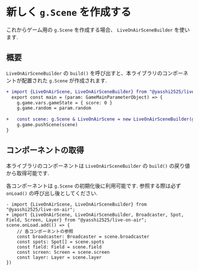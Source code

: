 # 新しく `g.Scene` を作成する

これからゲーム用の `g.Scene` を作成する場合、 `LiveOnAirSceneBuilder` を使います.

## 概要

`LiveOnAirSceneBuilder` の `build()` を呼び出すと、本ライブラリのコンポーネントが配置された `g.Scene` が作成されます.

```diff typescript
+ import {LiveOnAirScene, LiveOnAirSceneBuilder} from "@yasshi2525/live-on-air";
  export const main = (param: GameMainParameterObject) => {
    g.game.vars.gameState = { score: 0 }
    g.game.random = param.random
    
+   const scene: g.Scene & LiveOnAirScene = new LiveOnAirSceneBuilder(g.game).build()
    g.game.pushScene(scene)
}
```

## コンポーネントの取得

本ライブラリのコンポーネントは `LiveOnAirSceneBuilder` の `build()` の戻り値から取得可能です.

各コンポーネントは `g.Scene` の初期化後に利用可能です. 参照する際は必ず `onLoad()` の呼び出し後としてください.

```dieff typescript
- import {LiveOnAirScene, LiveOnAirSceneBuilder} from "@yasshi2525/live-on-air";
+ import {LiveOnAirScene, LiveOnAirSceneBuilder, Broadcaster, Spot, Field, Screen, Layer} from "@yasshi2525/live-on-air";
scene.onLoad.add(() => {
    // 各コンポーネントの参照
    const broadcaster: Broadcaster = scene.broadcaster
    const spots: Spot[] = scene.spots
    const field: Field = scene.field
    const screen: Screen = scene.screen
    const layer: Layer = scene.layer
})
```

